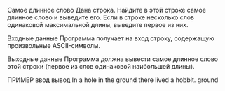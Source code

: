 Самое длинное слово
Дана строка. Найдите в этой строке самое длинное слово и выведите его. Если в строке несколько слов одинаковой максимальной длины, выведите первое из них.

Входные данные
Программа получает на вход строку, содержащую произвольные ASCII-символы.

Выходные данные
Программа должна вывести самое длинное слово этой строки (первое из слов одинаковой наибольшей длины).

ПРИМЕР
ввод	вывод
In a hole in the ground there lived a hobbit.
ground

